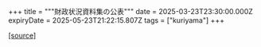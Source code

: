 +++
title = """財政状況資料集の公表"""
date = 2025-03-23T23:30:00.000Z
expiryDate = 2025-05-23T21:22:15.807Z
tags = ["kuriyama"]
+++


[[source]](https://www.town.kuriyama.hokkaido.jp/soshiki/32/597.html)
